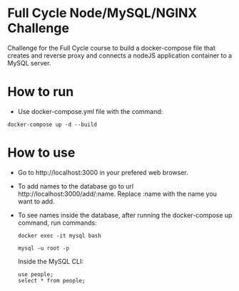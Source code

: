 # Full Cycle Node/MySQL/NGINX Challenge

Challenge for the Full Cycle course to build a docker-compose file that creates and reverse proxy and connects a nodeJS application container to a MySQL server.

# How to run

- Use docker-compose.yml file with the command:

```
docker-compose up -d --build
```

# How to use

- Go to http://localhost:3000 in your prefered web browser.
- To add names to the database go to url http://localhost:3000/add/:name. Replace :name with the name you want to add.
- To see names inside the database, after running the docker-compose up command, run commands:

  ```
  docker exec -it mysql bash
  ```

  ```
  mysql -u root -p
  ```

  Inside the MySQL CLI:

  ```
  use people;
  select * from people;
  ```
